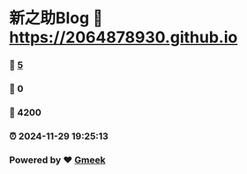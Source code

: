 # 新之助Blog :link: https://2064878930.github.io 
### :page_facing_up: [5](https://2064878930.github.io/tag.html) 
### :speech_balloon: 0 
### :hibiscus: 4200 
### :alarm_clock: 2024-11-29 19:25:13 
### Powered by :heart: [Gmeek](https://github.com/Meekdai/Gmeek)
